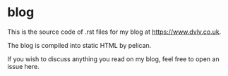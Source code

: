 # blog

This is the source code of .rst files for my blog at https://www.dvlv.co.uk.

The blog is compiled into static HTML by pelican.

If you wish to discuss anything you read on my blog, feel free to open an issue here.
